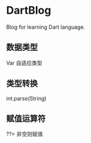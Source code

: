 # DartBlog
Blog for learning Dart language.

## 数据类型
Var 自适应类型

## 类型转换
int.parse(String)


## 赋值运算符
??= 非空则赋值

## 
